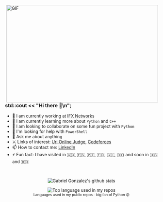  <img align="right" alt="GIF" src="https://github.com/abhisheknaiidu/abhisheknaiidu/blob/master/code.gif?raw=true" width="500" height="320" />

### std::cout << "Hi there 👋\n";

- 🔭 I am currently working at [IFX Networks](https://www.ifxnetworks.com/)
- 🌱 I am currently learning more about `Python` and `C++`
- 👯 I am looking to collaborate on some fun project with `Python`
- 🤔 I'm looking for help with `PowerShell`
- 💬 Ask me about anything
- ⚔️ Links of interest: [Uri Online Judge](https://www.urionlinejudge.com.br/judge/en/profile/244148), [Codeforces](https://codeforces.com/profile/gabrielgt99)
- 📫 How to contact me: [LinkedIn](https://www.linkedin.com/in/gabriel-gonzalez-tapias/)
- ⚡ Fun fact: I have visited in 🇨🇴, 🇪🇸, 🇵🇹, 🇫🇷, 🇨🇱, 🇩🇴 and soon in 🇺🇸 and 🇧🇷
<br />
<div align="center">

   ![Gabriel Gonzalez's github stats](https://github-readme-stats.vercel.app/api?username=gabrielgt99&show_icons=true&hide_border=false)

</div>

<div align="center">
  <img width="" src="https://github-readme-stats.vercel.app/api/top-langs/?username=gabrielgt99&layout=compact&hide_title=1&card_width=450" alt="Top language used in my repos" />
  <br />
  <small>Languages used in my public repos - big fan of Python 😛</small>
  <br />
  <br />


</div>

<!--
**gabrielgt99/gabrielgt99** is a ✨ _special_ ✨ repository because its `README.md` (this file) appears on your GitHub profile.
**https://es.piliapp.com/emoji/list/flags/ BANDERAS


Here are some ideas to get you started:
-->
